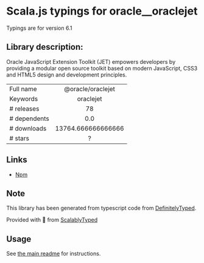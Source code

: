 
# Scala.js typings for oracle__oraclejet

Typings are for version 6.1

## Library description:
Oracle JavaScript Extension Toolkit (JET) empowers developers by providing a modular open source toolkit based on modern JavaScript, CSS3 and HTML5 design and development principles.

|                    |                 |
| ------------------ | :-------------: |
| Full name          | @oracle/oraclejet |
| Keywords           | oraclejet |
| # releases         | 78 |
| # dependents       | 0.0 |
| # downloads        | 13764.666666666666 |
| # stars            | ? |

## Links
- [Npm](https://www.npmjs.com/package/%40oracle%2Foraclejet)
    


## Note
This library has been generated from typescript code from [DefinitelyTyped](https://definitelytyped.org).

Provided with :purple_heart: from [ScalablyTyped](https://github.com/oyvindberg/ScalablyTyped)

## Usage
See [the main readme](../../readme.md) for instructions.


